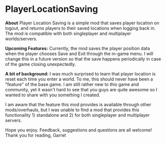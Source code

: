 # PlayerLocationSaving

**About**
Player Location Saving is a simple mod that saves player location on logout, and returns players to their saved locations when logging back in.
The mod is compatible with both singleplayer and multiplayer worlds/servers.


**Upcoming Features:**
Currently, the mod saves the player position data when the player chooses Save and Exit through the in-game menu. I will change this in a future version so that the save happens periodically in case of the game closing unexpectedly.


**A bit of background:**
I was much surprised to learn that player location is reset each time you enter a world. To me, this should never have been a "feature" of the base game.
I am still rather new to this game and community, yet it wasn't hard to see that you guys are quite awesome so I wanted to share with you something I created.

I am aware that the feature this mod provides is available through other mods/overhauls, but I was unable to find a mod that provides this functionality 1) standalone and 2) for both singleplayer and multiplayer servers.


Hope you enjoy. Feedback, suggestions and questions are all welcome!
Thank you for reading,
Garret
